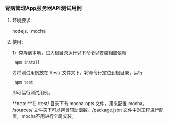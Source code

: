 ### 肾病管理App服务器API测试用例

1. 环境要求:

	nodejs、mocha

2. 使用:

	1）克隆到本地，进入根目录运行以下命令以安装相应依赖
	
		npm install
	
	2)将测试用例放在 /test/ 文件夹下，将命令行定位到根目录，运行
	
		npm test
	即可运行测试用例。
	
	**note:**在 /test/ 目录下有 mocha.opts 文件，用来配置 mocha。
	/sources/ 文件夹下可以包含辅助函数。/package.json 文件中对工程进行配置，mocha不用进行全局安装。
